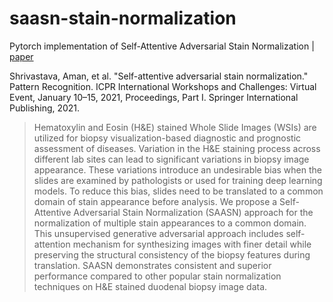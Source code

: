 # saasn-stain-normalization

Pytorch implementation of Self-Attentive Adversarial Stain Normalization | [paper](https://link.springer.com/chapter/10.1007/978-3-030-68763-2_10)

Shrivastava, Aman, et al. "Self-attentive adversarial stain normalization." Pattern Recognition. ICPR International Workshops and Challenges: Virtual Event, January 10–15, 2021, Proceedings, Part I. Springer International Publishing, 2021.

> Hematoxylin and Eosin (H&E) stained Whole Slide Images (WSIs) are utilized for biopsy visualization-based diagnostic and prognostic assessment of diseases. Variation in the H&E staining process across different lab sites can lead to significant variations in biopsy image appearance. These variations introduce an undesirable bias when the slides are examined by pathologists or used for training deep learning models. To reduce this bias, slides need to be translated to a common domain of stain appearance before analysis. We propose a Self-Attentive Adversarial Stain Normalization (SAASN) approach for the normalization of multiple stain appearances to a common domain. This unsupervised generative adversarial approach includes self-attention mechanism for synthesizing images with finer detail while preserving the structural consistency of the biopsy features during translation. SAASN demonstrates consistent and superior performance compared to other popular stain normalization techniques on H&E stained duodenal biopsy image data.
